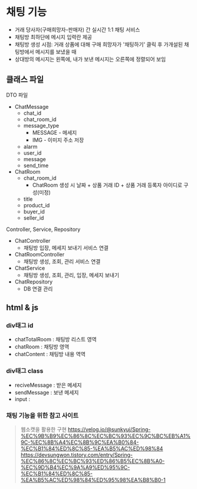 # 채팅 기능 
- 거래 당사자(구매희망자-판매자) 간 실시간 1:1 채팅 서비스  
- 채팅방 최하단에 메시지 입력란 제공  
- 채팅방 생성 시점: 거래 상품에 대해 구매 희망자가 '채팅하기' 클릭 후 가개설된 채팅방에서 메시지를 보냈을 때  
- 상대방의 메시지는 왼쪽에, 내가 보낸 메시지는 오른쪽에 정렬되어 보임
## 클래스 파일
DTO 파일
- ChatMessage
	- chat_id
	- chat_room_id
	- message_type
		- MESSAGE - 메세지
		- IMG - 이미지 주소 저장
	- alarm
	- user_id
	- message
	- send_time
- ChatRoom
	- chat_room_id
		- ChatRoom 생성 시 날짜 + 상품 거래 ID + 상품 거래 등록자 아이디로 구성(미정)
	- title
	- product_id
	- buyer_id
	- seller_id

Controller, Service, Repository
- ChatController
	- 채팅방 입장, 메세지 보내기 서비스 연결
- ChatRoomController
	- 채팅방 생성, 조회, 관리 서비스 연결
- ChatService
	- 채팅방 생성, 조회, 관리, 입장, 메세지 보내기
- ChatRepository
	- DB 연결 관리

## html & js
### div태그 id
- chatTotalRoom : 채팅방 리스트 영역
- chatRoom : 채팅방 영역
- chatContent : 채팅방 내용 역역

### div태그 class
- reciveMessage : 받은 메세지 
- sendMessage : 보낸 메세지
- input : 
### 채팅 기능을 위한 참고 사이트

> 웹소캣을 활용한 구현
> https://velog.io/@sunkyuj/Spring-%EC%9B%B9%EC%86%8C%EC%BC%93%EC%9C%BC%EB%A1%9C-%EC%8B%A4%EC%8B%9C%EA%B0%84-%EC%B1%84%ED%8C%85-%EA%B5%AC%ED%98%84
> https://devsungwon.tistory.com/entry/Spring-%EC%86%8C%EC%BC%93%ED%86%B5%EC%8B%A0-%EC%9D%B4%EC%9A%A9%ED%95%9C-%EC%B1%84%ED%8C%85-%EA%B5%AC%ED%98%84%ED%95%98%EA%B8%B0-1